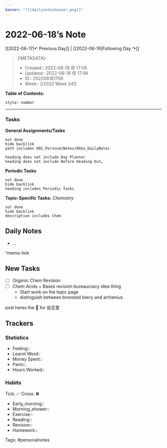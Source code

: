 ```yaml
---
banner: "![[dailynotesbanner.png]]"
---
```


# 2022-06-18’s Note

[[2022-06-17|↶ Previous Day]] | [[2022-06-19|Following Day ↷]]

> [!METADATA]-
> - Created:: 2022-06-18 @ 17:06
> - Updated:: 2022-06-18 @ 17:06
> - ID:: 202206181706
> - Week:: [[2022 Week 24]]

**Table of Contents:**
```toc
style: number
```

___
### Tasks
**General Assignments/Tasks**
```tasks
not done
hide backlink
path includes 002_PersonalNotes/002a_DailyNotes

heading does not include Day Planner
heading does not include Before Heading Out…
```
**Periodic Tasks**
```tasks
not done
hide backlink
heading includes Periodic Tasks
```
**Topic-Specific Tasks:**
*Chemistry*
```tasks
not done
hide backlink
description includes Chem
```

## Daily Notes
- …

^memo-link

## New Tasks
- [ ] Organic Chem Revision
- [ ] Chem Acids + Bases revision bureaucracy idea thing
	- Start work on the topic page
	- distinguish between bronsted lowry and arrhenius


psst heres the 📅 for 谈恋爱

## Trackers
### Statistics
- Feeling:: 
- Learnt Word:: 
- Money Spent:: 
- Panic:: 
- Hours Worked:: 

### Habits

Tick: ✅ Cross: ❌

- Early_morning:: 
- Morning_shower:: 
- Exercise:: 
- Reading:: 
- Revision:: 
- Homework:: 

Tags: #personalnotes 